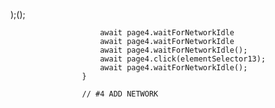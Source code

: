 );();
                        
                        await page4.waitForNetworkIdle
                        await page4.waitForNetworkIdle
                        await page4.waitForNetworkIdle();
                        await page4.click(elementSelector13);
                        await page4.waitForNetworkIdle();
                    }

                    // #4 ADD NETWORK 
